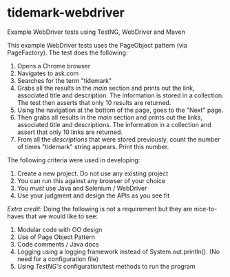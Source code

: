tidemark-webdriver
==================

Example WebDriver tests using TestNG, WebDriver and Maven

This example WebDriver tests uses the PageObject pattern (via PageFactory). The test does the following:

1. Opens a Chrome browser
2. Navigates to ask.com
3. Searches for the term "tidemark"
4. Grabs all the results in the *main* section and prints out the link, associated title and description. The information is stored in a collection. The test then asserts that only 10 results are returned.
5. Using the navigation at the bottom of the page, goes to the "Next" page.
6. Then grabs all results in the *main* section and prints out the links, associated title and descriptions. The information in a collection and assert that only 10 links are returned.
7. From all the *descriptions* that were stored previously, count the number of times "tidemark" string appears. Print this number.
 
The following criteria were used in developing:

1. Create a new project. Do not use any existing project
2. You can run this against any browser of your choice
3. You *must* use Java and Selenium / WebDriver
4. Use your judgment and design the APIs as you see fit
 
*Extra credit:*
Doing the following is not a requirement but they are nice-to-haves that we would like to see:

1. Modular code with OO design
2. Use of Page Object Pattern
3. Code comments / Java docs
4. Logging using a logging framework instead of System.out.println(). (No need for a configuration file)
5. Using *TestNG's* configuration/test methods to run the program